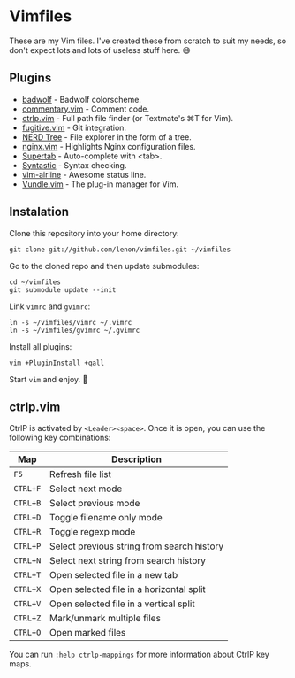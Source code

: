 # Vimfiles

These are my Vim files. I've created these from scratch to suit my needs, so
don't expect lots and lots of useless stuff here. :smile:

## Plugins

 * [badwolf][1] - Badwolf colorscheme.
 * [commentary.vim][2] - Comment code.
 * [ctrlp.vim][3] - Full path file finder (or Textmate's ⌘T for Vim).
 * [fugitive.vim][4] - Git integration.
 * [NERD Tree][5] - File explorer in the form of a tree.
 * [nginx.vim][6] - Highlights Nginx configuration files.
 * [Supertab][7] - Auto-complete with \<tab\>.
 * [Syntastic][8] - Syntax checking.
 * [vim-airline][9] - Awesome status line.
 * [Vundle.vim][10] - The plug-in manager for Vim.

[1]: https://github.com/sjl/badwolf
[2]: https://github.com/tpope/vim-commentary
[3]: https://github.com/kien/ctrlp.vim
[4]: https://github.com/tpope/vim-fugitive
[5]: https://github.com/scrooloose/nerdtree
[6]: http://www.vim.org/scripts/script.php?script_id=1886
[7]: https://github.com/ervandew/supertab
[8]: https://github.com/scrooloose/syntastic
[9]: https://github.com/bling/vim-airline
[10]: https://github.com/gmarik/Vundle.vim

## Instalation

Clone this repository into your home directory:

    git clone git://github.com/lenon/vimfiles.git ~/vimfiles

Go to the cloned repo and then update submodules:

    cd ~/vimfiles
    git submodule update --init

Link `vimrc` and `gvimrc`:

    ln -s ~/vimfiles/vimrc ~/.vimrc
    ln -s ~/vimfiles/gvimrc ~/.gvimrc

Install all plugins:

    vim +PluginInstall +qall

Start `vim` and enjoy. :beer:

## ctrlp.vim

CtrlP is activated by `<Leader><space>`. Once it is open, you can use the
following key combinations:

| Map      | Description                                |
| -------- | ------------------------------------------ |
| `F5`     | Refresh file list                          |
| `CTRL+F` | Select next mode                           |
| `CTRL+B` | Select previous mode                       |
| `CTRL+D` | Toggle filename only mode                  |
| `CTRL+R` | Toggle regexp mode                         |
| `CTRL+P` | Select previous string from search history |
| `CTRL+N` | Select next string from search history     |
| `CTRL+T` | Open selected file in a new tab            |
| `CTRL+X` | Open selected file in a horizontal split   |
| `CTRL+V` | Open selected file in a vertical split     |
| `CTRL+Z` | Mark/unmark multiple files                 |
| `CTRL+O` | Open marked files                          |

You can run `:help ctrlp-mappings` for more information about CtrlP key maps.
